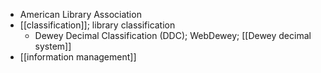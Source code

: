 - American Library Association
- [[classification]]; library classification
    - Dewey Decimal Classification (DDC); WebDewey; [[Dewey decimal system]]
- [[information management]]
